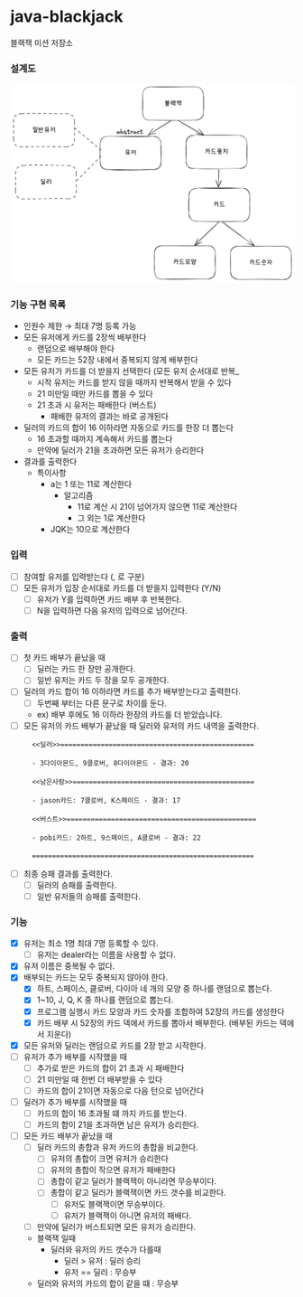 # java-blackjack

블랙잭 미션 저장소

### 설계도

![img_1.png](img_1.png)

### 기능 구현 목록

- 인원수 제한 → 최대 7명 등록 가능
- 모든 유저에게 카드를 2장씩 배부한다
    - 랜덤으로 배부해야 한다
    - 모든 카드는 52장 내에서 중복되지 않게 배부한다
- 모든 유저가 카드를 더 받을지 선택한다 (모든 유저 순서대로 반복_
    - 시작 유저는 카드를 받지 않을 때까지 반복해서 받을 수 있다
    - 21 미만일 때만 카드를 뽑을 수 있다
    - 21 초과 시 유저는 패배한다 (버스트)
        - 패배한 유저의 결과는 바로 공개된다
- 딜러의 카드의 합이 16 이하라면 자동으로 카드를 한장 더 뽑는다
    - 16 초과할 때까지 계속해서 카드를 뽑는다
    - 만약에 딜러가 21을 초과하면 모든 유저가 승리한다
- 결과를 출력한다
    - 특이사항
        - a는 1 또는 11로 계산한다
            - 알고리즘
                - 11로 계산 시 21이 넘어가지 않으면 11로 계산한다
                - 그 외는 1로 계산한다
        - JQK는 10으로 계산한다

### 입력

- [ ] 참여할 유저를 입력받는다 (, 로 구분)
- [ ] 모든 유저가 입장 순서대로 카드를 더 받을지 입력한다 (Y/N)
    - [ ] 유저가 Y를 입력하면 카드 배부 후 반복한다.
    - [ ] N을 입력하면 다음 유저의 입력으로 넘어간다.

### 출력

- [ ] 첫 카드 배부가 끝났을 때
    - [ ] 딜러는 카드 한 장만 공개한다.
    - [ ] 일반 유저는 카드 두 장을 모두 공개한다.
- [ ] 딜러의 카드 합이 16 이하라면 카드를 추가 배부받는다고 출력한다.
    - [ ] 두번째 부터는 다른 문구로 차이를 둔다.
    - ex) 배부 후에도 16 이하라 한장의 카드를 더 받았습니다.
- [ ] 모든 유저의 카드 배부가 끝났을 때 딜러와 유저의 카드 내역을 출력한다.
  ```
    <<딜러>>================================================
    
    - 3다이아몬드, 9클로버, 8다이아몬드 - 결과: 20
    
    <<남은사람>>=============================================
    
    - jason카드: 7클로버, K스페이드 - 결과: 17
    
    <<버스트>>===============================================
    
    - pobi카드: 2하트, 9스페이드, A클로버 - 결과: 22
    
    =======================================================
    ```
- [ ] 최종 승패 결과를 출력한다.
    - [ ] 딜러의 승패를 출력한다.
    - [ ] 일반 유저들의 승패를 출력한다.

### 기능

- [x] 유저는 최소 1명 최대 7명 등록할 수 있다.
  - [ ] 유저는 dealer라는 이름을 사용할 수 없다.
- [x] 유저 이름은 중복될 수 없다.
- [x] 배부되는 카드는 모두 중복되지 않아야 한다.
    - [x] 하트, 스페이스, 클로버, 다이아 네 개의 모양 중 하나를 랜덤으로 뽑는다.
    - [x] 1~10, J, Q, K 중 하나를 랜덤으로 뽑는다.
    - [x] 프로그램 실행시 카드 모양과 카드 숫자를 조합하여 52장의 카드를 생성한다 
    - [x] 카드 배부 시 52장의 카드 덱에서 카드를 뽑아서 배부한다. (배부된 카드는 덱에서 지운다)
- [x] 모든 유저와 딜러는 랜덤으로 카드를 2장 받고 시작한다.
- [ ] 유저가 추가 배부를 시작했을 때
    - [ ] 추가로 받은 카드의 합이 21 초과 시 패배한다
    - [ ] 21 미만일 때 한번 더 배부받을 수 있다
    - [ ] 카드의 합이 21이면 자동으로 다음 턴으로 넘어간다
- [ ] 딜러가 추가 배부를 시작했을 때
    - [ ] 카드의 합이 16 초과될 떄 까지 카드를 받는다.
    - [ ] 카드의 합이 21을 초과하면 남은 유저가 승리한다.
- [ ] 모든 카드 배부가 끝났을 때
    - [ ] 딜러 카드의 총합과 유저 카드의 총합을 비교한다.
        - [ ] 유저의 총합이 크면 유저가 승리한다
        - [ ] 유저의 총합이 작으면 유저가 패배한다
        - [ ] 총합이 같고 딜러가 블랙잭이 아니라면 무승부이다.
        - [ ] 총합이 같고 딜러가 블랙잭이면 카드 갯수를 비교한다.
            - [ ] 유저도 블랙잭이면 무승부이다.
            - [ ] 유저가 블랙잭이 아니면 유저의 패배다.
    - [ ] 만약에 딜러가 버스트되면 모든 유저가 승리한다.

    - 블랙잭 일때
        - 딜러와 유저의 카드 갯수가 다를때
            - 딜러 > 유저 : 딜러 승리
            - 유저 == 딜러 : 무승부
    - 딜러와 유저의 카드의 합이 같을 떄 : 무승부
    

  